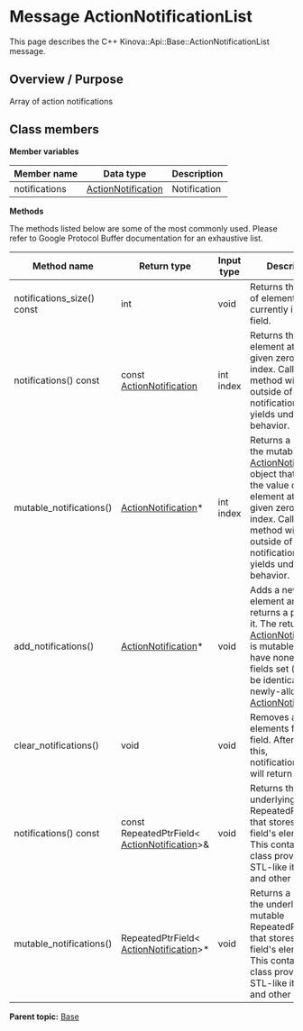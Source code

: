 # Message ActionNotificationList

This page describes the C++ Kinova::Api::Base::ActionNotificationList message.

## Overview / Purpose

Array of action notifications

## Class members

 **Member variables** 

|Member name|Data type|Description|
|-----------|---------|-----------|
|notifications| [ActionNotification](msg_Base_ActionNotification.md#)|Notification|

 **Methods** 

The methods listed below are some of the most commonly used. Please refer to Google Protocol Buffer documentation for an exhaustive list.

|Method name|Return type|Input type|Description|
|-----------|-----------|----------|-----------|
|notifications\_size\(\) const|int|void|Returns the number of elements currently in the field.|
|notifications\(\) const|const [ActionNotification](msg_Base_ActionNotification.md#)|int index|Returns the element at the given zero-based index. Calling this method with index outside of \[0, notifications\_size\(\)\) yields undefined behavior.|
|mutable\_notifications\(\)| [ActionNotification](msg_Base_ActionNotification.md#)\*|int index|Returns a pointer to the mutable [ActionNotification](msg_Base_ActionNotification.md#) object that stores the value of the element at the given zero-based index. Calling this method with index outside of \[0, notifications\_size\(\)\) yields undefined behavior.|
|add\_notifications\(\)| [ActionNotification](msg_Base_ActionNotification.md#)\*|void|Adds a new element and returns a pointer to it. The returned [ActionNotification](msg_Base_ActionNotification.md#) is mutable and will have none of its fields set \(i.e. it will be identical to a newly-allocated [ActionNotification](msg_Base_ActionNotification.md#)\).|
|clear\_notifications\(\)|void|void|Removes all elements from the field. After calling this, notifications\_size\(\) will return zero.|
|notifications\(\) const|const RepeatedPtrField< [ActionNotification](msg_Base_ActionNotification.md#)\>&|void|Returns the underlying RepeatedPtrField that stores the field's elements. This container class provides STL-like iterators and other methods.|
|mutable\_notifications\(\)|RepeatedPtrField< [ActionNotification](msg_Base_ActionNotification.md#)\>\*|void|Returns a pointer to the underlying mutable RepeatedPtrField that stores the field's elements. This container class provides STL-like iterators and other methods.|

**Parent topic:** [Base](../references/summary_Base.md)

